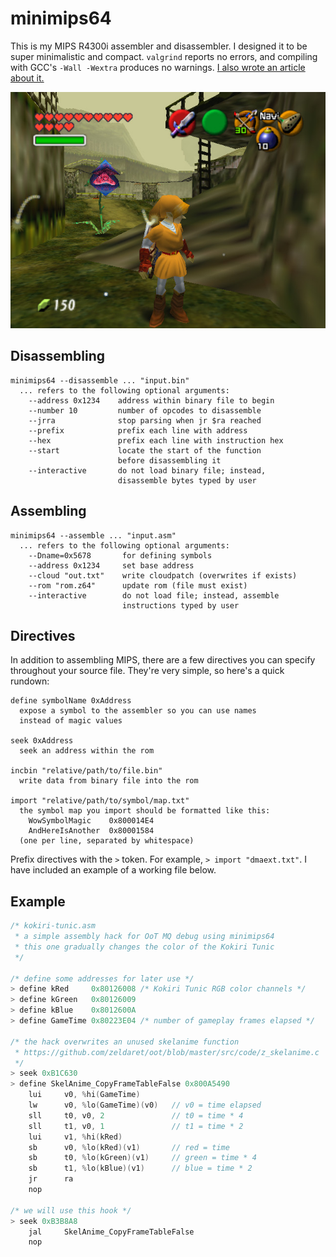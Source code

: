 # minimips64
This is my MIPS R4300i assembler and disassembler. I designed it to be super minimalistic and compact. `valgrind` reports no errors, and compiling with GCC's `-Wall -Wextra` produces no warnings. [I also wrote an article about it.](https://z64.me/post/writing-minimips64)

![kokiri-tunic.asm](screenshot.jpg)

## Disassembling
```
minimips64 --disassemble ... "input.bin"
  ... refers to the following optional arguments:
    --address 0x1234    address within binary file to begin
    --number 10         number of opcodes to disassemble
    --jrra              stop parsing when jr $ra reached
    --prefix            prefix each line with address
    --hex               prefix each line with instruction hex
    --start             locate the start of the function
                        before disassembling it
    --interactive       do not load binary file; instead,
                        disassemble bytes typed by user
```

## Assembling
```
minimips64 --assemble ... "input.asm"
  ... refers to the following optional arguments:
    --Dname=0x5678       for defining symbols
    --address 0x1234     set base address 
    --cloud "out.txt"    write cloudpatch (overwrites if exists)
    --rom "rom.z64"      update rom (file must exist)
    --interactive        do not load file; instead, assemble
                         instructions typed by user
```

## Directives
In addition to assembling MIPS, there are a few directives you can specify throughout your source file. They're very simple, so here's a quick rundown:
```
define symbolName 0xAddress
  expose a symbol to the assembler so you can use names
  instead of magic values

seek 0xAddress
  seek an address within the rom

incbin "relative/path/to/file.bin"
  write data from binary file into the rom

import "relative/path/to/symbol/map.txt"
  the symbol map you import should be formatted like this:
    WowSymbolMagic    0x800014E4
    AndHereIsAnother  0x80001584
  (one per line, separated by whitespace)
```
Prefix directives with the `>` token. For example, `> import "dmaext.txt"`. I have included an example of a working file below.

## Example
```c
/* kokiri-tunic.asm
 * a simple assembly hack for OoT MQ debug using minimips64
 * this one gradually changes the color of the Kokiri Tunic
 */

/* define some addresses for later use */
> define kRed     0x80126008 /* Kokiri Tunic RGB color channels */
> define kGreen   0x80126009
> define kBlue    0x8012600A
> define GameTime 0x80223E04 /* number of gameplay frames elapsed */

/* the hack overwrites an unused skelanime function
 * https://github.com/zeldaret/oot/blob/master/src/code/z_skelanime.c
 */
> seek 0xB1C630
> define SkelAnime_CopyFrameTableFalse 0x800A5490
	lui     v0, %hi(GameTime)
	lw      v0, %lo(GameTime)(v0)   // v0 = time elapsed
	sll     t0, v0, 2               // t0 = time * 4
	sll     t1, v0, 1               // t1 = time * 2
	lui     v1, %hi(kRed)
	sb      v0, %lo(kRed)(v1)       // red = time
	sb      t0, %lo(kGreen)(v1)     // green = time * 4
	sb      t1, %lo(kBlue)(v1)      // blue = time * 2
	jr      ra
	nop

/* we will use this hook */
> seek 0xB3B8A8
	jal     SkelAnime_CopyFrameTableFalse
	nop

```

